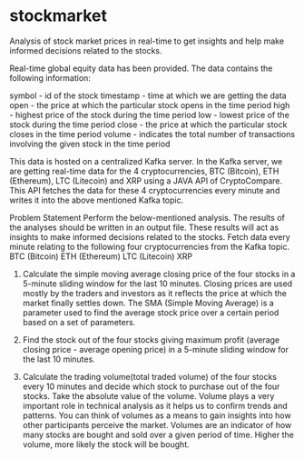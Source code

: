 # stockmarket
Analysis of stock market prices in real-time to get insights and help make informed decisions related to the stocks.

Real-time global equity data has been provided. The data contains the following information:

symbol - id of the stock
timestamp - time at which we are getting the data
open - the price at which the particular stock opens in the time period
high - highest price of the stock during the time period
low - lowest price of the stock during the time period
close - the price at which the particular stock closes in the time period
volume - indicates the total number of transactions involving the given stock in the time period

This data is hosted on a centralized Kafka server. In the Kafka server, we are getting real-time data for the 4 cryptocurrencies,  BTC (Bitcoin), ETH (Ethereum), LTC (Litecoin) and XRP using a JAVA API of CryptoCompare. This API fetches the data for these 4 cryptocurrencies every minute and writes it into the above mentioned Kafka topic.

 
Problem Statement
Perform the below-mentioned analysis. The results of the analyses should be written in an output file. These results will act as insights to make informed decisions related to the stocks.
Fetch data every minute relating to the following four cryptocurrencies from the Kafka topic. 
BTC (Bitcoin)
ETH (Ethereum)
LTC (Litecoin)
XRP
 
1. Calculate the simple moving average closing price of the four stocks in a 5-minute sliding window for the last 10 minutes.  Closing prices are used mostly by the traders and investors as it reflects the price at which the market finally settles down. The SMA (Simple Moving Average) is a parameter used to find the average stock price over a certain period based on a set of parameters. 

2. Find the stock out of the four stocks giving maximum profit (average closing price - average opening price) in a 5-minute sliding window for the last 10 minutes. 

3. Calculate the trading volume(total traded volume) of the four stocks every 10 minutes and decide which stock to purchase out of the four stocks. Take the absolute value of the volume. Volume plays a very important role in technical analysis as it helps us to confirm trends and patterns. You can think of volumes as a means to gain insights into how other participants perceive the market. Volumes are an indicator of how many stocks are bought and sold over a given period of time. Higher the volume, more likely the stock will be bought. 
